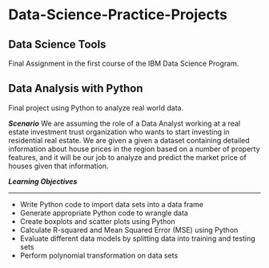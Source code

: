 # Data-Science-Practice-Projects
## Data Science Tools
Final Assignment in the first course of the IBM Data Science Program.

## Data Analysis with Python
Final project using Python to analyze real world data.

**_Scenario_**
We are assuming the role of a Data Analyst working at a real estate investment trust organization who wants to start investing in residential real estate. We are given a given a dataset containing detailed information about house prices in the region based on a number of property features, and it will be our job to analyze and predict the market price of houses given that information.

**_Learning Objectives_**
___
* Write Python code to import data sets into a data frame
* Generate appropriate Python code to wrangle data
* Create boxplots and scatter plots using Python
* Calculate R-squared and Mean Squared Error (MSE) using Python
* Evaluate different data models by splitting data into training and testing sets
* Perform polynomial transformation on data sets

